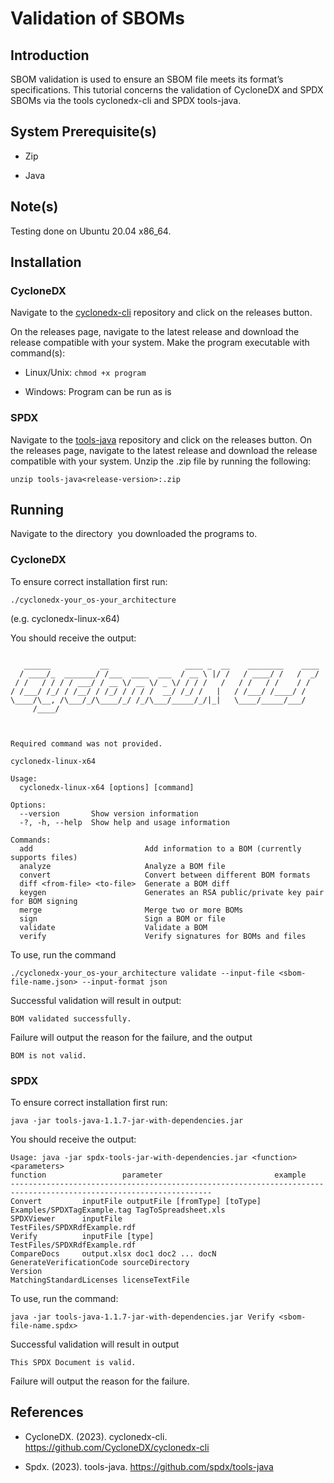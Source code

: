 # Validation of SBOMs


## Introduction

SBOM validation is used to ensure an SBOM file meets its format’s specifications. This tutorial concerns the validation of CycloneDX and SPDX SBOMs via the tools cyclonedx-cli and SPDX tools-java.


## System Prerequisite(s)

* Zip

* Java


## Note(s)

Testing done on Ubuntu 20.04 x86_64.


## Installation

### CycloneDX

Navigate to the [cyclonedx-cli](https://github.com/CycloneDX/cyclonedx-cli) repository and click on the releases button.


On the releases page, navigate to the latest release and download the release compatible with your system. Make the program executable with command(s):


* Linux/Unix: ```chmod +x program```

* Windows: Program can be run as is



### SPDX

Navigate to the [tools-java](https://github.com/spdx/tools-java) repository and click on the releases button. On the releases page, navigate to the latest release and download the release compatible with your system. Unzip the .zip file by running the following:

```unzip tools-java<release-version>:.zip```



## Running

Navigate to the directory  you downloaded the programs to.


### CycloneDX


To ensure correct installation first run:


```./cyclonedx-your_os-your_architecture ```


(e.g. cyclonedx-linux-x64)


You should receive the output:
```  

   ______           __                 ____ _  __    ________    ____
  / ____/_  _______/ /___  ____  ___  / __ \ |/ /   / ____/ /   /  _/
 / /   / / / / ___/ / __ \/ __ \/ _ \/ / / /   /   / /   / /    / /  
/ /___/ /_/ / /__/ / /_/ / / / /  __/ /_/ /   |   / /___/ /____/ /   
\____/\__, /\___/_/\____/_/ /_/\___/_____/_/|_|   \____/_____/___/   
     /____/                                                          
        

        
Required command was not provided.

cyclonedx-linux-x64

Usage:
  cyclonedx-linux-x64 [options] [command]

Options:
  --version       Show version information
  -?, -h, --help  Show help and usage information

Commands:
  add                         Add information to a BOM (currently supports files)
  analyze                     Analyze a BOM file
  convert                     Convert between different BOM formats
  diff <from-file> <to-file>  Generate a BOM diff
  keygen                      Generates an RSA public/private key pair for BOM signing
  merge                       Merge two or more BOMs
  sign                        Sign a BOM or file
  validate                    Validate a BOM
  verify                      Verify signatures for BOMs and files

```

To use, run the command 


```./cyclonedx-your_os-your_architecture validate --input-file <sbom-file-name.json> --input-format json```


Successful validation will result in output:


```
BOM validated successfully. 
```


Failure will output the reason for the failure, and the output


```
BOM is not valid.
```



### SPDX


To ensure correct installation first run:


```java -jar tools-java-1.1.7-jar-with-dependencies.jar```

You should receive the output:
```
Usage: java -jar spdx-tools-jar-with-dependencies.jar <function> <parameters> 
function                 parameter                         example 
------------------------------------------------------------------------------------------------------------------- 
Convert         inputFile outputFile [fromType] [toType]   Examples/SPDXTagExample.tag TagToSpreadsheet.xls 
SPDXViewer      inputFile                                  TestFiles/SPDXRdfExample.rdf 
Verify          inputFile [type]                           TestFiles/SPDXRdfExample.rdf 
CompareDocs     output.xlsx doc1 doc2 ... docN 
GenerateVerificationCode sourceDirectory
Version
MatchingStandardLicenses licenseTextFile

```

To use, run the command:


```java -jar tools-java-1.1.7-jar-with-dependencies.jar Verify <sbom-file-name.spdx>```


Successful validation will result in output 


```
This SPDX Document is valid.
```



Failure will output the reason for the failure. 


## References


* CycloneDX. (2023). cyclonedx-cli. https://github.com/CycloneDX/cyclonedx-cli


* Spdx. (2023). tools-java. https://github.com/spdx/tools-java

